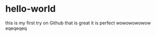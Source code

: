 hello-world
===========

this is my first try on Github
that is great
it is perfect
wowowowowow
eqeqeqeq

